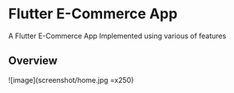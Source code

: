 # Flutter E-Commerce App

A Flutter E-Commerce App Implemented using various of features 

## Overview
![image](screenshot/home.jpg =x250)

